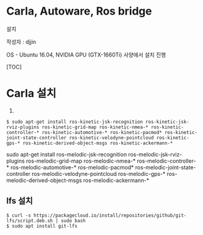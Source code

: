 # Carla, Autoware, Ros bridge

 설치

작성자 : djjin

OS - Ubuntu 16.04, NVIDIA GPU (GTX-1660Ti) 사양에서 설치 진행 

[TOC]

# Carla 설치

1.  



~~~
$ sudo apt-get install ros-kinetic-jsk-recognition ros-kinetic-jsk-rviz-plugins ros-kinetic-grid-map ros-kinetic-nmea-* ros-kinetic-controller-* ros-kinetic-automotive-* ros-kinetic-pacmod* ros-kinetic-joint-state-controller ros-kinetic-velodyne-pointcloud ros-kinetic-gps-* ros-kinetic-derived-object-msgs ros-kinetic-ackermann-*
~~~

sudo apt-get install ros-melodic-jsk-recognition ros-melodic-jsk-rviz-plugins ros-melodic-grid-map ros-melodic-nmea-* ros-melodic-controller-* ros-melodic-automotive-* ros-melodic-pacmod* ros-melodic-joint-state-controller ros-melodic-velodyne-pointcloud ros-melodic-gps-* ros-melodic-derived-object-msgs ros-melodic-ackermann-*





## lfs 설치

~~~
$ curl -s https://packagecloud.io/install/repositories/github/git-lfs/script.deb.sh | sudo bash
$ sudo apt install git-lfs
~~~

